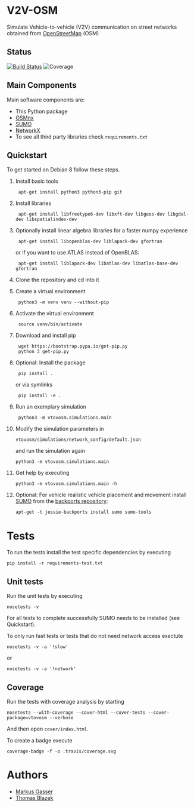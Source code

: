 # V2V-OSM
Simulate Vehicle-to-vehicle (V2V) communication on street networks obtained from [OpenStreetMap](https://www.openstreetmap.org/) (OSM)

## Status
[![Build Status](https://travis-ci.com/Dosenpfand/thesis_code.svg?token=q9NYsPfK37J7qYiKq4xe&branch=master)](https://travis-ci.com/Dosenpfand/thesis_code)
![Coverage](https://github.com/Dosenpfand/thesis_code/blob/travis/.travis/coverage.png?raw=true)

## Main Components
Main software components are:

- This Python package
- [OSMnx](https://github.com/gboeing/osmnx)
- [SUMO](http://www.sumo.dlr.de)
- [NetworkX](https://networkx.github.io/)
- To see all third party libraries check `requirements.txt`

## Quickstart
To get started on Debian 8 follow these steps.

1. Install basic tools

        apt-get install python3 python3-pip git

2. Install libraries

        apt-get install libfreetype6-dev libxft-dev libgeos-dev libgdal-dev libspatialindex-dev

3. Optionally install linear algebra libraries for a faster numpy experience

        apt-get install libopenblas-dev liblapack-dev gfortran

    or if you want to use ATLAS instead of OpenBLAS:

        apt-get install liblapack-dev libatlas-dev libatlas-base-dev gfortran

4. Clone the repository and cd into it

5. Create a virtual environment

        python3 -m venv venv --without-pip

6. Activate the virtual environment

        source venv/bin/activate

7. Download and install pip

        wget https://bootstrap.pypa.io/get-pip.py
        python 3 get-pip.py

8. Optional: Install the package

        pip install .
        
   or via symlinks
        
        pip install -e .

9. Run an exemplary simulation

        python3 -m vtovosm.simulations.main

10. Modify the simulation parameters in

        vtovosm/simulations/network_config/default.json

    and run the simulation again

        python3 -m vtovosm.simulations.main
        
11. Get help by executing

        python3 -m vtovosm.simulations.main -h

12. Optional: For vehicle realistic vehicle placement and movement install [SUMO](http://www.sumo.dlr.de) from the [backports repository](https://backports.debian.org/Instructions/):

        apt-get -t jessie-backports install sumo sumo-tools

# Tests
To run the tests install the test specific dependencies by executing

    pip install -r requirements-test.txt

## Unit tests


Run the unit tests by executing

    nosetests -v
    
For all tests to complete successfully SUMO needs to be installed (see Quickstart).

To only run fast tests or tests that do not need network access exectute

    nosetests -v -a '!slow'
    
or

    nosetests -v -a '!network'

## Coverage
Run the tests with coverage analysis by starting
    
    nosetests --with-coverage --cover-html --cover-tests --cover-package=vtovosm --verbose

And then open `cover/index.html`.

To create a badge execute

    coverage-badge -f -o .travis/coverage.svg
    
# Authors

- [Markus Gasser](https://github.com/Dosenpfand)
- [Thomas Blazek](https://github.com/tmblazek)
